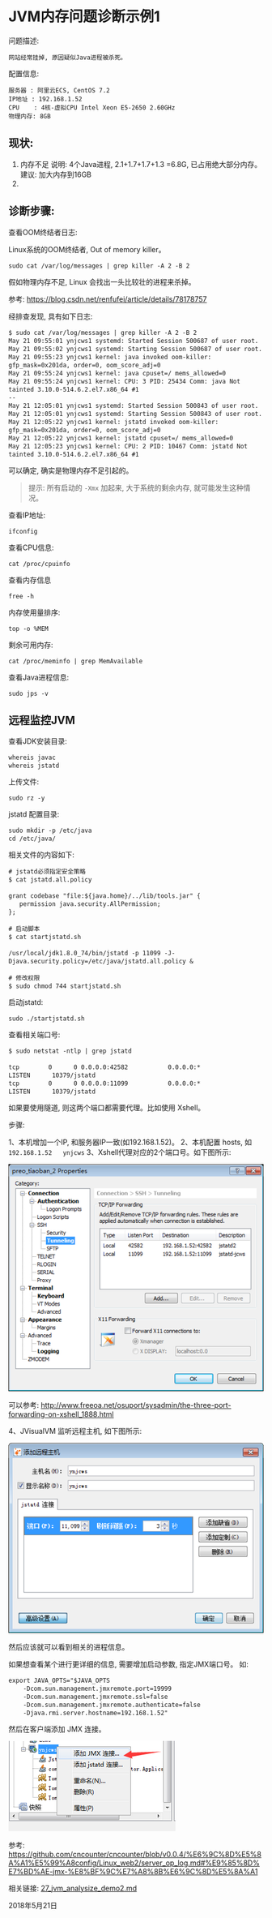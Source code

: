 # JVM内存问题诊断示例1


问题描述:

    网站经常挂掉, 原因疑似Java进程被杀死。

配置信息:

    服务器 : 阿里云ECS, CentOS 7.2
    IP地址 : 192.168.1.52
    CPU    : 4核-虚拟CPU Intel Xeon E5-2650 2.60GHz
    物理内存: 8GB


## 现状:

1. 内存不足
    说明: 4个Java进程, 2.1+1.7+1.7+1.3 =6.8G, 已占用绝大部分内存。
    建议: 加大内存到16GB
2. 


## 诊断步骤:



查看OOM终结者日志:

Linux系统的OOM终结者, Out of memory killer。

```
sudo cat /var/log/messages | grep killer -A 2 -B 2

```

假如物理内存不足, Linux 会找出一头比较壮的进程来杀掉。

参考: <https://blog.csdn.net/renfufei/article/details/78178757>

经排查发现, 具有如下日志:

```
$ sudo cat /var/log/messages | grep killer -A 2 -B 2
May 21 09:55:01 ynjcws1 systemd: Started Session 500687 of user root.
May 21 09:55:02 ynjcws1 systemd: Starting Session 500687 of user root.
May 21 09:55:23 ynjcws1 kernel: java invoked oom-killer: gfp_mask=0x201da, order=0, oom_score_adj=0
May 21 09:55:24 ynjcws1 kernel: java cpuset=/ mems_allowed=0
May 21 09:55:24 ynjcws1 kernel: CPU: 3 PID: 25434 Comm: java Not tainted 3.10.0-514.6.2.el7.x86_64 #1
--
May 21 12:05:01 ynjcws1 systemd: Started Session 500843 of user root.
May 21 12:05:01 ynjcws1 systemd: Starting Session 500843 of user root.
May 21 12:05:22 ynjcws1 kernel: jstatd invoked oom-killer: gfp_mask=0x201da, order=0, oom_score_adj=0
May 21 12:05:22 ynjcws1 kernel: jstatd cpuset=/ mems_allowed=0
May 21 12:05:23 ynjcws1 kernel: CPU: 2 PID: 10467 Comm: jstatd Not tainted 3.10.0-514.6.2.el7.x86_64 #1
```

可以确定, 确实是物理内存不足引起的。

> 提示: 所有启动的 `-Xmx` 加起来, 大于系统的剩余内存, 就可能发生这种情况。




查看IP地址:

```
ifconfig
```

查看CPU信息:

```
cat /proc/cpuinfo
```

查看内存信息

```
free -h
```

内存使用量排序:

```
top -o %MEM
```

剩余可用内存:

```
cat /proc/meminfo | grep MemAvailable
```


查看Java进程信息:

```
sudo jps -v
```

## 远程监控JVM

查看JDK安装目录:

```
whereis javac
whereis jstatd
```

上传文件:

```
sudo rz -y
```

jstatd 配置目录:

```
sudo mkdir -p /etc/java
cd /etc/java/
```

相关文件的内容如下: 

```
# jstatd必须指定安全策略
$ cat jstatd.all.policy 

grant codebase "file:${java.home}/../lib/tools.jar" { 
   permission java.security.AllPermission; 
};

# 启动脚本
$ cat startjstatd.sh

/usr/local/jdk1.8.0_74/bin/jstatd -p 11099 -J-Djava.security.policy=/etc/java/jstatd.all.policy &

# 修改权限
$ sudo chmod 744 startjstatd.sh

```

启动jstatd:

```
sudo ./startjstatd.sh
```

查看相关端口号:

```
$ sudo netstat -ntlp | grep jstatd

tcp        0      0 0.0.0.0:42582           0.0.0.0:*               LISTEN      10379/jstatd
tcp        0      0 0.0.0.0:11099           0.0.0.0:*               LISTEN      10379/jstatd
```

如果要使用隧道, 则这两个端口都需要代理。比如使用 Xshell。

步骤: 

1、本机增加一个IP, 和服务器IP一致(如192.168.1.52)。
2、本机配置 hosts, 如 `192.168.1.52   ynjcws`
3、Xshell代理对应的2个端口号。如下图所示:

![](xshell_tun.png)

可以参考: <http://www.freeoa.net/osuport/sysadmin/the-three-port-forwarding-on-xshell_1888.html>

4、JVisualVM 监听远程主机, 如下图所示:

![](jvisualvm_config.png)

然后应该就可以看到相关的进程信息。

如果想查看某个进行更详细的信息, 需要增加启动参数, 指定JMX端口号。 如:

```
export JAVA_OPTS="$JAVA_OPTS 
	-Dcom.sun.management.jmxremote.port=19999
	-Dcom.sun.management.jmxremote.ssl=false
	-Dcom.sun.management.jmxremote.authenticate=false
	-Djava.rmi.server.hostname=192.168.1.52"
```

然后在客户端添加 JMX 连接。

![](add_jmx.png)

参考: <https://github.com/cncounter/cncounter/blob/v0.0.4/%E6%9C%8D%E5%8A%A1%E5%99%A8config/Linux_web2/server_op_log.md#%E9%85%8D%E7%BD%AE-jmx-%E8%BF%9C%E7%A8%8B%E6%9C%8D%E5%8A%A1>



相关链接: [27_jvm_analysize_demo2.md](../27_jvm_analysize_demo2/27_jvm_analysize_demo2.md)



2018年5月21日






